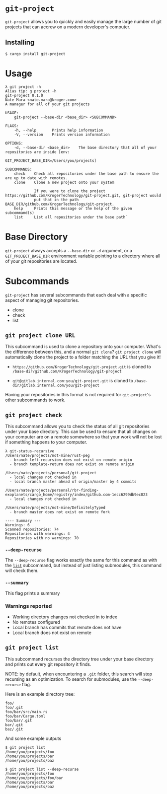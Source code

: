 # `git-project`

`git-project` allows you to quickly and easily manage the large number of git
projects that can accrew on a modern developer's computer.

## Installing

```
$ cargo install git-project
```

# Usage

```
λ git project -h
Alias tip: g project -h
git-project 0.1.0
Nate Mara <nate.mara@kroger.com>
A manager for all of your git projects

USAGE:
    git-project --base-dir <base_dir> <SUBCOMMAND>

FLAGS:
    -h, --help       Prints help information
    -V, --version    Prints version information

OPTIONS:
    -d, --base-dir <base_dir>    The base directory that all of your repositories are inside [env:
                                 GIT_PROJECT_BASE_DIR=/Users/you/projects]

SUBCOMMANDS:
    check    Check all repositories under the base path to ensure the are up to date with remotes.
    clone    Clone a new project onto your system

             If you were to clone the project https://github.com/KrogerTechnology/git-project.git, git-project would
             put that in the path BASE_DIR/github.com/KrogerTechnology/git-project.
    help     Prints this message or the help of the given subcommand(s)
    list     List all repositories under the base path`
```

# Base Directory

`git-project` always accepts a `--base-dir` or `-d` argument, or a
`GIT_PROJECT_BASE_DIR` environment variable pointing to a directory where all
of your git repositories are located.

# Subcommands

`git-project` has several subcommands that each deal with a specific aspect
of managing git repositories.

- clone
- check
- list

## `git project clone URL`

This subcommand is used to clone a repository onto your computer. What's the
difference between this, and a normal `git clone`? `git project clone` will
automatically clone the project to a folder matching the URL that you give it!

- `https://github.com/KrogerTechnology/git-project.git` is cloned to
  `/base-dir/github.com/KrogerTechnology/git-project`

- `git@gitlab.internal.com:you/git-project.git` is cloned to
  `/base-dir/gitlab.internal.com/you/git-project`

Having your repositories in this format is not required for `git-project`'s
other subcommands to work.

## `git project check`

This subcommand allows you to check the status of all git repositories under
your base directory. This can be used to ensure that all changes on your
computer are on a remote somewhere so that your work will not be lost if
something happens to your computer.

```
λ git-status-recursive
/Users/nate/projects/not-mine/rust-peg
  - branch left-recursion does not exist on remote origin
  - branch template-return does not exist on remote origin

/Users/nate/projects/personal/git-project
  - local changes not checked in
  - local branch master ahead of origin/master by 4 commits

/Users/nate/projects/personal/rbr-finding-exoplanets/cargo_home/registry/index/github.com-1ecc6299db9ec823
  - local changes not checked in

/Users/nate/projects/not-mine/DefinitelyTyped
  - branch master does not exist on remote fork

---- Summary ---
Warnings: 6
Scanned repositories: 74
Repositories with warnings: 4
Repositories with no warnings: 70
```

### `--deep-recurse`

The `--deep-recurse` flag works exactly the same for this command as with the
[`list`](#git-project-list) subcommand, but instead of just listing
submodules, this command will check them.

### `--summary`

This flag prints a summary

### Warnings reported

- Working directory changes not checked in to index
- No remotes configured
- Local branch has commits that remote does not have
- Local branch does not exist on remote

## `git project list`

This subcommand recurses the directory tree under your base directory and
prints out every git repository it finds.

NOTE: by default, when encountering a `.git` folder, this search will stop
recursing as an optimization. To search for submodules, use the
`--deep-recurse` flag.

Here is an example directory tree:

```
foo/
foo/.git
foo/bar/src/main.rs
foo/bar/Cargo.toml
foo/bar/.git
bar/.git
baz/.git
```

And some example outputs

```
$ git project list
/home/you/projects/foo
/home/you/projects/bar
/home/you/projects/baz

$ git project list --deep-recurse
/home/you/projects/foo
/home/you/projects/foo/bar
/home/you/projects/bar
/home/you/projects/baz
```
